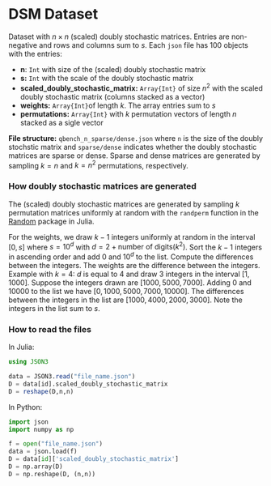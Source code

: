 # DSM Dataset

Dataset with $n \times n$ (scaled) doubly stochastic matrices. Entries are non-negative and rows and columns sum to $s$. Each ```json``` file has 100 objects with the entries:
  - **n**: ```Int``` with size of the (scaled) doubly stochastic matrix
  - **s:** ```Int``` with the scale of the doubly stochastic matrix   
  - **scaled_doubly_stochastic_matrix:** ```Array{Int}``` of size $n^2$ with the scaled doubly stochastic matrix (columns stacked as a vector)
  - **weights:** ```Array{Int}```of length $k$. The array entries sum to $s$ 
  - **permutations:** ```Array{Int}``` with $k$ permutation vectors of length $n$ stacked as a sigle vector

**File structure:** ```qbench_n_sparse/dense.json``` where ```n``` is the size of the doubly stochstic matrix and ```sparse/dense``` indicates whether the doubly stochastic matrices are sparse or dense. Sparse and dense matrices are generated by sampling $k=n$ and $k=n^2$ permutations, respectively.


### How doubly stochastic matrices are generated
The (scaled) doubly stochastic matrices are generated by sampling $k$ permutation matrices uniformly at random with the ```randperm``` function in the  [Random](https://docs.julialang.org/en/v1/stdlib/Random/) package in Julia. 

For the weights, we draw $k - 1$ integers uniformly at random in the interval $[0, s]$ where $s = 10^d$ with $d = 2 + \text{number of digits} (k^2)$. Sort the $k-1$ integers in ascending order and add $0$ and $10^d$ to the list. Compute the differences between the integers. The weights are the difference between the integers. Example with $k=4$: $d$ is equal to $4$ and draw $3$ integers in the interval $[1,1000]$. Suppose the integers drawn are $[1000, 5000, 7000]$. Adding $0$ and $10000$ to the list we have $[0, 1000, 5000, 7000, 10000]$. The differences between the integers in the list are $[1000, 4000, 2000, 3000]$. Note the integers in the list sum to $s$. 

### How to read the files
In Julia:
```julia
using JSON3

data = JSON3.read("file_name.json")
D = data[id].scaled_doubly_stochastic_matrix
D = reshape(D,n,n)
```

In Python:
```python
import json
import numpy as np 

f = open("file_name.json")
data = json.load(f)
D = data[id]['scaled_doubly_stochastic_matrix']
D = np.array(D)
D = np.reshape(D, (n,n))
```
